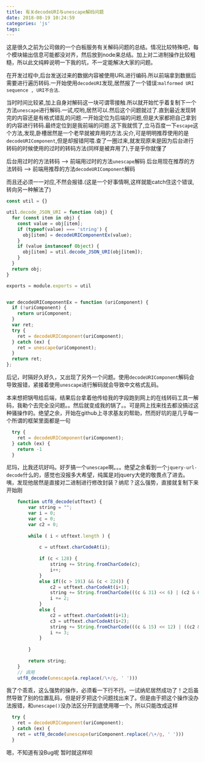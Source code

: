 ```yaml
---
title: 有关decodeURI与unescape解码问题
date: 2018-08-19 10:24:59
categories: 'js'
tags:
---
```

这是很久之前为公司做的一个白板服务有关解码问题的总结。情况比较特殊吧，每个模块输出信息可能都没对齐，然后放到node来总结。加上对二进制操作比较粗糙，所以此文纯粹说明一下我的坑，不一定能解决大家的问题。
<!-- more -->

在开发过程中,后台发送过来的数据内容被使用URL进行编码.所以前端拿到数据后需要进行遍历转码.一开始使用`decodeURI`发现,居然报了一个错误:`malformed URI sequence , URI不合法`.

当时时间比较紧,加上自身对解码这一块可谓零接触.所以就开始忙乎着复制下一个方法`unescape`进行解码.一试,哎哟,居然可以.然后这个问题就过了.直到最近发现转完的内容还是有格式错乱的问题.一开始定位为后端的问题,但是大家都把自己拿到的内容进行转码.最终定位到是我前端的问题.这下我就慌了,立马百度一下`escape`这个方法,发现,卧槽居然是一个老早就被弃用的方法.尖介,可是明明推荐使用的是`decodeURIComponent`,但是却报错阿喂.查了一圈过来,就发现原来是因为后台进行转码的时候使用的过时的转码方法(同样是被弃用了),于是乎你就懂了

后台用过时的方法转码 --> 前端用过时的方法`unescape`解码
后台用现在推荐的方法转码 --> 前端用推荐的方法`decodeURIComponent`解码

而且还必须一一对应,不然会报错.(这是一个好事情啊,这样就能catch住这个错误,转向另一种解法了)

```js
const util = {}

util.decode_JSON_URI = function (obj) {
  for (const item in obj) {
    const value = obj[item];
    if (typeof(value) === 'string') {
      obj[item] = decodeURIComponentEx(value);
    }
    if (value instanceof Object) {
      obj[item] = util.decode_JSON_URI(obj[item]);
    }
  }
  return obj;
}

exports = module.exports = util


var decodeURIComponentEx = function (uriComponent) {
  if (!uriComponent) {
    return uriComponent;
  }
  var ret;
  try {
    ret = decodeURIComponent(uriComponent);
  } catch (ex) {
    ret = unescape(uriComponent);
  }
  return ret;
};  
```

后记，时隔好久好久，又出现了另外一个问题。使用`decodeURIComponent`解码会导致报错，紧接着使用`unescape`进行解码就会导致中文格式乱码。

本来想把锅甩给后端，结果后台拿着他传给我的字段跑到网上的在线转码工具一解码，我勒个去完全没问题。。然后就变成我的锅了。。可是网上找来找去都没搞过这种骚操作的。绝望之余，开始在github上寻求基友的帮助，然而好坑的是几乎每一个所谓的框架里面都是一句

```js
  try {
    ret = decodeURIComponent(uriComponent);
  } catch (ex) {
    return -1
  }
```

尼玛，比我还坑好吗。好歹搞一个`unescape`啊。。。绝望之余看到一个`jquery-url-decode`什么的，感觉也没报多大希望，纯属是对jquery大佬的敬畏点了进去。咦，发现他居然是直接对二进制进行修改封装？纳尼？这么强势，直接就复制下来开始刚

```js
	function utf8_decode(utftext) { 
		var string = ""; 
		var i = 0; 
		var c = 0;
		var c2 = 0; 
 
		while ( i < utftext.length ) { 
 
			c = utftext.charCodeAt(i); 
 
			if (c < 128) { 
				string += String.fromCharCode(c); 
				i++; 
			} 
			else if((c > 191) && (c < 224)) { 
				c2 = utftext.charCodeAt(i+1); 
				string += String.fromCharCode(((c & 31) << 6) | (c2 & 63)); 
				i += 2; 
			} 
			else { 
				c2 = utftext.charCodeAt(i+1); 
				c3 = utftext.charCodeAt(i+2); 
				string += String.fromCharCode(((c & 15) << 12) | ((c2 & 63) << 6) | (c3 & 63)); 
				i += 3; 
			} 
 
		} 
 
		return string; 
	}
	// 调用
	utf8_decode(unescape(a.replace(/\+/g, ' ')))
```

我了个乖乖，这么强势的操作，必须看一下行不行。一试纳尼居然成功了！之后虽然导致了别的位置乱码，但是好歹把这个问题找出来了。但是由于把这个操作没办法报错，和`unescape()`没办法区分开到底使用哪一个。所以只能改成这样

```js
  try {
    ret = decodeURIComponent(uriComponent);
  } catch (ex) {
    ret = utf8_decode(unescape(uriComponent.replace(/\+/g, ' ')))
  }
```

嗯，不知道有没Bug呢 暂时就这样呗
